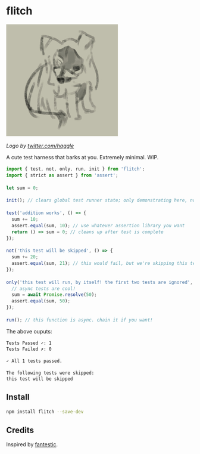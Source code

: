 # flitch

![flitch](logo.jpeg)

*Logo by [twitter.com/haggle](https://twitter.com/haggle)*

A cute test harness that barks at you. Extremely minimal. WIP.

```js
import { test, not, only, run, init } from 'flitch';
import { strict as assert } from 'assert';

let sum = 0;

init(); // clears global test runner state; only demonstrating here, not necessary in this case

test('addition works', () => {
  sum += 10;
  assert.equal(sum, 10); // use whatever assertion library you want
  return () => sum = 0; // cleans up after test is complete
});

not('this test will be skipped', () => {
  sum += 20;
  assert.equal(sum, 21); // this would fail, but we're skipping this test! *shrugs*
});

only('this test will run, by itself! the first two tests are ignored', async () => {
  // async tests are cool!
  sum = await Promise.resolve(50);
  assert.equal(sum, 50);
});

run(); // this function is async. chain it if you want!
```

The above ouputs:
```
Tests Passed ✓: 1
Tests Failed ✗: 0

✓ All 1 tests passed.

The following tests were skipped:
this test will be skipped
```

## Install

```bash
npm install flitch --save-dev
```

## Credits
Inspired by [fantestic](https://github.com/porsager/fantestic).